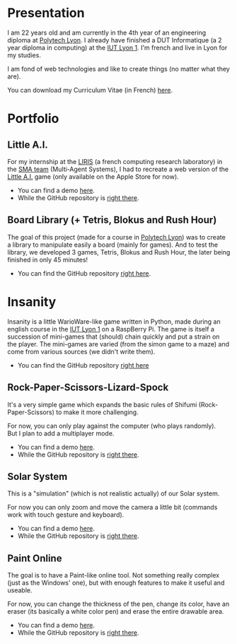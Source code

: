# Presentation

I am 22 years old and am currently in the 4th year of an engineering diploma at [Polytech Lyon](https://polytech.univ-lyon1.fr/). I already have finished a DUT Informatique (a 2 year diploma in computing) at the [IUT Lyon 1](https://iut.univ-lyon1.fr/). I'm french and live in Lyon for my studies.

I am fond of web technologies and like to create things (no matter what they are).

You can download my Curriculum Vitae (in French) [here](Pierre-Elliott_THIBOUD_CV.pdf).

# Portfolio

## Little A.I.

For my internship at the [LIRIS](https://liris.cnrs.fr/) (a french computing research laboratory) in the [SMA team](https://liris.cnrs.fr/equipes?id=74) (Multi-Agent Systems), I had to recreate a web version of the [Little A.I.](http://little-ai.com) game (only available on the Apple Store for now).

* You can find a demo [here](https://pierreelliott.github.io/LittleAI-Web).
* While the GitHub repository is [right there](https://github.com/pierreelliott/LittleAI-Web).

## Board Library (+ Tetris, Blokus and Rush Hour)

The goal of this project (made for a course in [Polytech Lyon](https://polytech.univ-lyon1.fr/)) was to create a library to manipulate easily a board (mainly for games). And to test the library, we developed 3 games, Tetris, Blokus and Rush Hour, the later being finished in only 45 minutes!

* You can find the GitHub repository [right here](https://github.com/pierreelliott/BoardLibrary).

# Insanity

Insanity is a little WarioWare-like game written in Python, made during an english course in the [IUT Lyon 1](https://iut.univ-lyon1.fr/) on a RaspBerry Pi. The game is itself a succession of mini-games that (should) chain quickly and put a strain on the player. The mini-games are varied (from the simon game to a maze) and come from various sources (we didn't write them).

* You can find the GitHub repository [right here](https://github.com/pierreelliott/Insanity)

## Rock-Paper-Scissors-Lizard-Spock

It's a very simple game which expands the basic rules of Shifumi (Rock-Paper-Scissors) to make it more challenging.

For now, you can only play against the computer (who plays randomly).  
But I plan to add a multiplayer mode.

* You can find a demo [here](https://pierreelliott.github.io/Rock-Paper-Scissors-Lizard-Spock).
* While the GitHub repository is [right there](https://github.com/pierreelliott/Rock-Paper-Scissors-Lizard-Spock).

## Solar System

This is a "simulation" (which is not realistic actually) of our Solar system.

For now you can only zoom and move the camera a little bit (commands work with touch gesture and keyboard).

* You can find a demo [here](https://pierreelliott.github.io/SolarSystem/).
* While the GitHub repository is [right there](https://github.com/pierreelliott/SolarSystem).

## Paint Online

The goal is to have a Paint-like online tool. Not something really complex (just as the Windows' one), but with enough features to make it useful and useable.

For now, you can change the thickness of the pen, change its color, have an eraser (its basically a white color pen) and erase the entire drawable area.

* You can find a demo [here](https://pierreelliott.github.io/PaintOnline/).
* While the GitHub repository is [right there](https://github.com/pierreelliott/PaintOnline).
